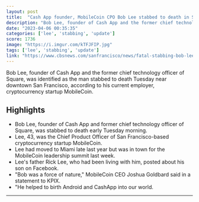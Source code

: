 ```yaml
---
layout: post
title:  "Cash App founder, MobileCoin CPO Bob Lee stabbed to death in San Francisco's Rincon Hill neighborhood"
description: "Bob Lee, founder of Cash App and the former chief technology officer of Square, was identified as the man stabbed to death Tuesday near downtown San Francisco, according to his current employer, cryptocurrency startup MobileCoin."
date: "2023-04-06 00:35:35"
categories: ['lee', 'stabbing', 'update']
score: 1736
image: "https://i.imgur.com/kTFJFIP.jpg"
tags: ['lee', 'stabbing', 'update']
link: "https://www.cbsnews.com/sanfrancisco/news/fatal-stabbing-bob-lee-mobile-coin-san-francisco-main-street-rincon-hill/"
---
```


Bob Lee, founder of Cash App and the former chief technology officer of Square, was identified as the man stabbed to death Tuesday near downtown San Francisco, according to his current employer, cryptocurrency startup MobileCoin.

## Highlights

- Bob Lee, founder of Cash App and former chief technology officer of Square, was stabbed to death early Tuesday morning.
- Lee, 43, was the Chief Product Officer of San Francisco-based cryptocurrency startup MobileCoin.
- Lee had moved to Miami late last year but was in town for the MobileCoin leadership summit last week.
- Lee's father Rick Lee, who had been living with him, posted about his son on Facebook.
- "Bob was a force of nature," MobileCoin CEO Joshua Goldbard said in a statement to KPIX.
- "He helped to birth Android and CashApp into our world.

---
